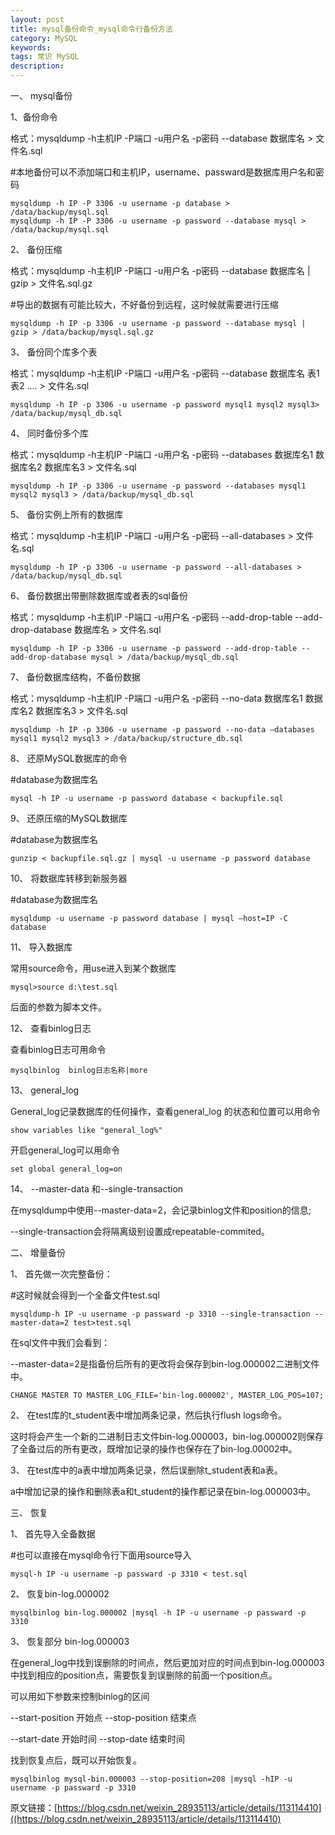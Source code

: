 ```yaml
---
layout: post
title: mysql备份命令_mysql命令行备份方法
category: MySQL
keywords: 
tags: 常识 MySQL
description: 
---
```


一、 mysql备份

1、备份命令

格式：mysqldump -h主机IP -P端口 -u用户名 -p密码 --database 数据库名 > 文件名.sql

#本地备份可以不添加端口和主机IP，username、passward是数据库用户名和密码

```
mysqldump -h IP -P 3306 -u username -p database > /data/backup/mysql.sql
mysqldump -h IP -P 3306 -u username -p password --database mysql > /data/backup/mysql.sql
```

2、 备份压缩

格式：mysqldump -h主机IP -P端口 -u用户名 -p密码 --database 数据库名 | gzip > 文件名.sql.gz

#导出的数据有可能比较大，不好备份到远程，这时候就需要进行压缩

```
mysqldump -h IP -p 3306 -u username -p password --database mysql | gzip > /data/backup/mysql.sql.gz
```

3、 备份同个库多个表

格式：mysqldump -h主机IP -P端口 -u用户名 -p密码 --database 数据库名 表1 表2 .... > 文件名.sql

```
mysqldump -h IP -p 3306 -u username -p password mysql1 mysql2 mysql3> /data/backup/mysql_db.sql
```

4、 同时备份多个库

格式：mysqldump -h主机IP -P端口 -u用户名 -p密码 --databases 数据库名1 数据库名2 数据库名3 > 文件名.sql

```
mysqldump -h IP -p 3306 -u username -p password --databases mysql1 mysql2 mysql3 > /data/backup/mysql_db.sql
```

5、 备份实例上所有的数据库

格式：mysqldump -h主机IP -P端口 -u用户名 -p密码 --all-databases > 文件名.sql

```
mysqldump -h IP -p 3306 -u username -p password --all-databases > /data/backup/mysql_db.sql
```

6、 备份数据出带删除数据库或者表的sql备份

格式：mysqldump -h主机IP -P端口 -u用户名 -p密码 --add-drop-table --add-drop-database 数据库名 > 文件名.sql

```
mysqldump -h IP -p 3306 -u username -p password --add-drop-table --add-drop-database mysql > /data/backup/mysql_db.sql
```

7、 备份数据库结构，不备份数据

格式：mysqldump -h主机IP -P端口 -u用户名 -p密码 --no-data 数据库名1 数据库名2 数据库名3 > 文件名.sql

```
mysqldump -h IP -p 3306 -u username -p password --no-data –databases mysql1 mysql2 mysql3 > /data/backup/structure_db.sql
```

8、 还原MySQL数据库的命令

#database为数据库名

```
mysql -h IP -u username -p password database < backupfile.sql
```

9、 还原压缩的MySQL数据库

#database为数据库名

```
gunzip < backupfile.sql.gz | mysql -u username -p password database
```

10、 将数据库转移到新服务器

#database为数据库名

```
mysqldump -u username -p password database | mysql –host=IP -C database
```

11、 导入数据库

常用source命令，用use进入到某个数据库
```
mysql>source d:\test.sql
```
后面的参数为脚本文件。

12、 查看binlog日志

查看binlog日志可用命令 
```
mysqlbinlog  binlog日志名称|more
```

13、 general_log

General_log记录数据库的任何操作，查看general_log 的状态和位置可以用命令
```
show variables like "general_log%"
```
开启general_log可以用命令
```
set global general_log=on
```

14、 --master-data 和--single-transaction

在mysqldump中使用--master-data=2，会记录binlog文件和position的信息;

--single-transaction会将隔离级别设置成repeatable-commited。

二、 增量备份

1、 首先做一次完整备份：

#这时候就会得到一个全备文件test.sql

```
mysqldump-h IP -u username -p passward -p 3310 --single-transaction --master-data=2 test>test.sql
```

在sql文件中我们会看到：

--master-data=2是指备份后所有的更改将会保存到bin-log.000002二进制文件中。

```
CHANGE MASTER TO MASTER_LOG_FILE='bin-log.000002', MASTER_LOG_POS=107;
```

2、 在test库的t_student表中增加两条记录，然后执行flush logs命令。

这时将会产生一个新的二进制日志文件bin-log.000003，bin-log.000002则保存了全备过后的所有更改，既增加记录的操作也保存在了bin-log.00002中。

3、 在test库中的a表中增加两条记录，然后误删除t_student表和a表。

a中增加记录的操作和删除表a和t_student的操作都记录在bin-log.000003中。

三、 恢复

1、 首先导入全备数据

#也可以直接在mysql命令行下面用source导入

```
mysql-h IP -u username -p passward -p 3310 < test.sql
```

2、 恢复bin-log.000002

```
mysqlbinlog bin-log.000002 |mysql -h IP -u username -p passward -p 3310
```

3、 恢复部分 bin-log.000003

在general_log中找到误删除的时间点，然后更加对应的时间点到bin-log.000003中找到相应的position点，需要恢复到误删除的前面一个position点。

可以用如下参数来控制binlog的区间

--start-position 开始点 --stop-position 结束点

--start-date 开始时间  --stop-date  结束时间

找到恢复点后，既可以开始恢复。

```
mysqlbinlog mysql-bin.000003 --stop-position=208 |mysql -hIP -u username -p passward -p 3310
```

原文链接：[https://blog.csdn.net/weixin_28935113/article/details/113114410]((https://blog.csdn.net/weixin_28935113/article/details/113114410)